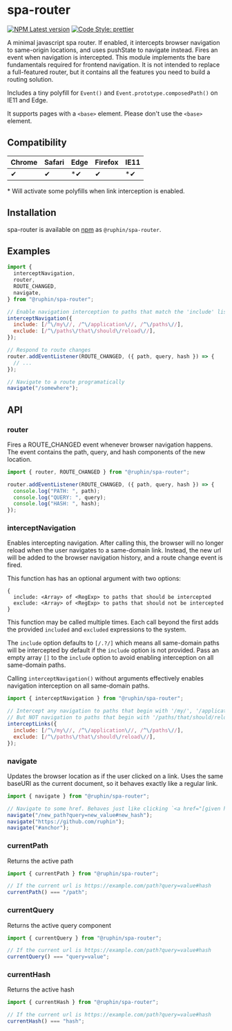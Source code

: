 # spa-router

[![NPM Latest version](https://img.shields.io/npm/v/@ruphin/spa-router.svg)](https://www.npmjs.com/package/@ruphin/spa-router)
[![Code Style: prettier](https://img.shields.io/badge/code_style-prettier-ff69b4.svg)](https://github.com/prettier/prettier)

A minimal javascript spa router. If enabled, it intercepts browser navigation to same-origin locations, and uses pushState to navigate instead. Fires an event when navigation is intercepted. This module implements the bare fundamentals required for frontend navigation. It is not intended to replace a full-featured router, but it contains all the features you need to build a routing solution.

Includes a tiny polyfill for `Event()` and `Event.prototype.composedPath()` on IE11 and Edge.

It supports pages with a `<base>` element. Please don't use the `<base>` element.

## Compatibility

| Chrome | Safari | Edge | Firefox | IE11 |
| ------ | ------ | ---- | ------- | ---- |
| ✔      | ✔      | \*✔  | ✔       | \*✔  |

\* Will activate some polyfills when link interception is enabled.

## Installation

spa-router is available on [npm](https://www.npmjs.com/package/@ruphin/spa-router) as `@ruphin/spa-router`.

## Examples

```javascript
import {
  interceptNavigation,
  router,
  ROUTE_CHANGED,
  navigate,
} from "@ruphin/spa-router";

// Enable navigation interception to paths that match the 'include' list and do not match the 'exclude' list
interceptNavigation({
  include: [/^\/my\//, /^\/application\//, /^\/paths\//],
  exclude: [/^\/paths\/that\/should\/reload\//],
});

// Respond to route changes
router.addEventListener(ROUTE_CHANGED, ({ path, query, hash }) => {
  // ...
});

// Navigate to a route programatically
navigate("/somewhere");
```

## API

### router

Fires a ROUTE_CHANGED event whenever browser navigation happens.
The event contains the path, query, and hash components of the new location.

```javascript
import { router, ROUTE_CHANGED } from "@ruphin/spa-router";

router.addEventListener(ROUTE_CHANGED, ({ path, query, hash }) => {
  console.log("PATH: ", path);
  console.log("QUERY: ", query);
  console.log("HASH: ", hash);
});
```

### interceptNavigation

Enables intercepting navigation. After calling this, the browser will no longer reload when the user navigates to a same-domain link. Instead, the new url will be added to the browser navigation history, and a route change event is fired.

This function has has an optional argument with two options:

    {
      include: <Array> of <RegExp> to paths that should be intercepted
      exclude: <Array> of <RegExp> to paths that should not be intercepted
    }

This function may be called multiple times. Each call beyond the first adds the provided `included` and `excluded` expressions to the system.

The `include` option defaults to `[/.?/]` which means all same-domain paths will be intercepted by default if the `include` option is not provided. Pass an empty array `[]` to the `include` option to avoid enabling interception on all same-domain paths.

Calling `interceptNavigation()` without arguments effectively enables navigation interception on all same-domain paths.

```javascript
import { interceptNavigation } from "@ruphin/spa-router";

// Intercept any navigation to paths that begin with '/my/', '/application/', or '/paths/'
// But NOT navigation to paths that begin with '/paths/that/should/reload/'
interceptLinks({
  include: [/^\/my\//, /^\/application\//, /^\/paths\//],
  exclude: [/^\/paths\/that\/should\/reload\//],
});
```

### navigate

Updates the browser location as if the user clicked on a link. Uses the same baseURI as the current document, so it behaves exactly like a regular link.

```javascript
import { navigate } from "@ruphin/spa-router";

// Navigate to some href. Behaves just like clicking `<a href="[given href]">`
navigate("/new_path?query=new_value#new_hash");
navigate("https://github.com/ruphin");
navigate("#anchor");
```

### currentPath

Returns the active path

```javascript
import { currentPath } from "@ruphin/spa-router";

// If the current url is https://example.com/path?query=value#hash
currentPath() === "/path";
```

### currentQuery

Returns the active query component

```javascript
import { currentQuery } from "@ruphin/spa-router";

// If the current url is https://example.com/path?query=value#hash
currentQuery() === "query=value";
```

### currentHash

Returns the active hash

```javascript
import { currentHash } from "@ruphin/spa-router";

// If the current url is https://example.com/path?query=value#hash
currentHash() === "hash";
```
